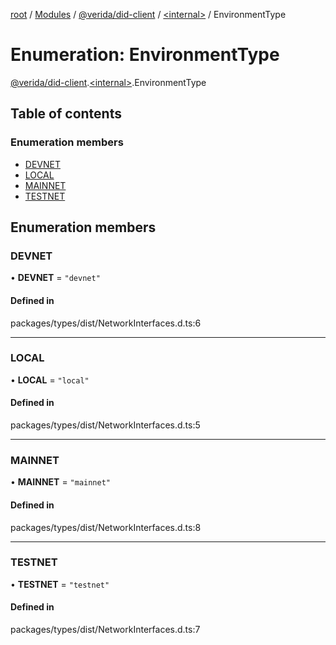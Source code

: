 [root](../README.md) / [Modules](../modules.md) / [@verida/did-client](../modules/verida_did_client.md) / [<internal\>](../modules/verida_did_client._internal_.md) / EnvironmentType

# Enumeration: EnvironmentType

[@verida/did-client](../modules/verida_did_client.md).[<internal\>](../modules/verida_did_client._internal_.md).EnvironmentType

## Table of contents

### Enumeration members

- [DEVNET](verida_did_client._internal_.EnvironmentType.md#devnet)
- [LOCAL](verida_did_client._internal_.EnvironmentType.md#local)
- [MAINNET](verida_did_client._internal_.EnvironmentType.md#mainnet)
- [TESTNET](verida_did_client._internal_.EnvironmentType.md#testnet)

## Enumeration members

### DEVNET

• **DEVNET** = `"devnet"`

#### Defined in

packages/types/dist/NetworkInterfaces.d.ts:6

___

### LOCAL

• **LOCAL** = `"local"`

#### Defined in

packages/types/dist/NetworkInterfaces.d.ts:5

___

### MAINNET

• **MAINNET** = `"mainnet"`

#### Defined in

packages/types/dist/NetworkInterfaces.d.ts:8

___

### TESTNET

• **TESTNET** = `"testnet"`

#### Defined in

packages/types/dist/NetworkInterfaces.d.ts:7
